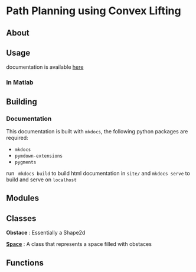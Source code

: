 # Path Planning using Convex Lifting

## About


## Usage

documentation is available [here]()


### In Matlab

## Building

### Documentation

This documentation is built with `mkdocs`, the following python packages are required:

* `mkdocs`
* `pymdown-extensions`
* `pygments`


run ` mkdocs build`  to build html documentation in `site/`
and `mkdocs serve` to build and serve on `localhost`



## Modules

## Classes

**Obstace**
: Essentially a Shape2d

**[Space](space.md)**
: A class that represents a space filled with obstaces 

## Functions
